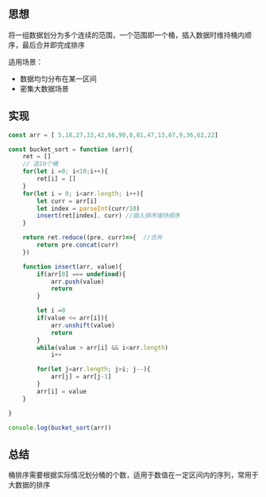## 思想
将一组数据划分为多个连续的范围，一个范围即一个桶，插入数据时维持桶内顺序，最后合并即完成排序

适用场景：  
- 数据均匀分布在某一区间
- 密集大数据场景

## 实现
```js
const arr = [ 5,18,27,33,42,66,90,8,81,47,13,67,9,36,62,22]

const bucket_sort = function (arr){
    ret = []
    // 造10个桶
    for(let i =0; i<10;i++){
        ret[i] = []
    }
    for(let i = 0; i<arr.length; i++){
        let curr = arr[i]
        let index = parseInt(curr/10)
        insert(ret[index], curr) //插入排序维持顺序
    }

    return ret.reduce((pre, curr)=>{  //合并
        return pre.concat(curr)
    })

    function insert(arr, value){
        if(arr[0] === undefined){
            arr.push(value)
            return
        }

        let i =0
        if(value <= arr[i]){
            arr.unshift(value)
            return
        }
        while(value > arr[i] && i<arr.length)
            i++

        for(let j=arr.length; j>i; j--){
            arr[j] = arr[j-1]
        }
        arr[i] = value
    }

}

console.log(bucket_sort(arr))
```

## 总结
桶排序需要根据实际情况划分桶的个数，适用于数值在一定区间内的序列，常用于大数据的排序